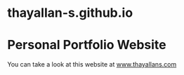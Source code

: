 # thayallan-s.github.io
# Personal Portfolio Website
You can take a look at this website at www.thayallans.com

